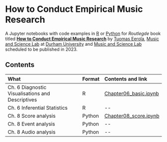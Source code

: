 # How to Conduct Empirical Music Research

A Jupyter notebooks with code examples in [R](https://www.r-project.org/) or [Python](https://www.python.org/) for _Routlegde_ book titled **[How to Conduct Empirical Music Research](https://github.com/tuomaseerola/emr)** by [Tuomas Eerola](https://www.durham.ac.uk/staff/tuomas-eerola/), [Music and Science Lab]() at [Durham University](https://www.durham.ac.uk) and [Music and Science Lab](https://musicscience.net) scheduled to be published in 2023.

## Contents

| What | Format | Contents and link |
|:-----|:-------|:------------------|
| Ch. 6 Diagnostic Visualisations and Descriptives | R | [Chapter06_basic.ipynb](Chapter06_basic.ipynb) |
| Ch. 6 Inferential Statistics | R | -- |
| Ch. 8 Score analysis | Python | [Chapter08_score.ipynb](Chapter08_score.ipynb) |
| Ch. 8 Event analysis | Python | -- |
| Ch. 8 Audio analysis | Python | -- |
